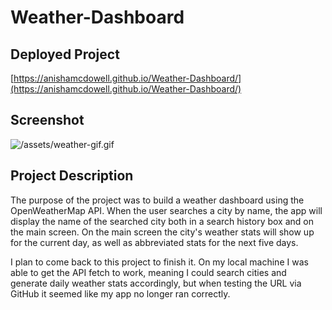# Weather-Dashboard

## Deployed Project
[https://anishamcdowell.github.io/Weather-Dashboard/](https://anishamcdowell.github.io/Weather-Dashboard/)

## Screenshot
![/assets/weather-gif.gif](/assets/weather-gif.gif)

## Project Description

The purpose of the project was to build a weather dashboard using the OpenWeatherMap API. When the user searches a city by name, the app will display the name of the searched city both in a search history box and on the main screen. On the main screen the city's weather stats will show up for the current day, as well as abbreviated stats for the next five days.

I plan to come back to this project to finish it. On my local machine I was able to get the API fetch to work, meaning I could search cities and generate daily weather stats accordingly, but when testing the URL via GitHub it seemed like my app no longer ran correctly. 